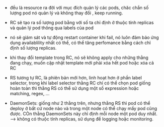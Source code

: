 - đều là resource ra đời với mục đích quản lý các pods, chăc chắn số lượng pod nó quản lý và không thay đổi , keep running.
- RC sẽ tạo ra số lượng pod bằng với số ta chỉ định ở thuộc tính replicas và quản lý pod thông qua labels của pod
- nó sẽ giám sát và tự động restart container khi fail, nó luôn đảm bảo ứng dụng availablility nhất có thể, có thể tăng perfomance bằng cách chỉ định số lượng replicas.
- khi thay đổi template trong RC, nó sẽ không apply cho những thằng đang chạy, muốn cập nhật template mới phải xóa hết pod hoặc xóa cả RC

- RS tương tự RC, là phiên bản mới hơn, linh hoạt hơn ở phần label selector, trong khi label selector thằng RC chỉ có thể chọn pod giống hoàn toàn  thì thằng RS có thể sử dụng một số expression hoặc matching, regex, ...

- DaemonSets:  giống như 2 thằng trên, nhưng thằng RS thì pod có thể deploy ở bất cứ node nào và trong một node có thể chạy mấy pod cũng được. CÒn thằng DaemonSets này chỉ định mỗi node một pod duy nhất. --> không có thuộc tính replicas, sử dụng để logging hoặc monitoring.

